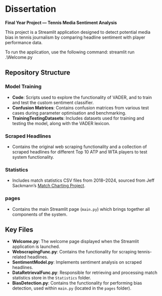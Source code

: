 # Dissertation  
**Final Year Project — Tennis Media Sentiment Analysis**

This project is a Streamlit application designed to detect potential media bias in tennis journalism by comparing headline sentiment with player performance data.

To run the application, use the following command:
streamlit run .\Welcome.py

## Repository Structure

### Model Training
- **Code**: Scripts used to explore the functionality of VADER, and to train and test the custom sentiment classifier.
- **Confusion Matrices**: Contains confusion matrices from various test cases during parameter optimisation and benchmarking.
- **TrainingTestingDatasets**: Includes datasets used for training and testing the model, along with the VADER lexicon.

### Scraped Headlines
- Contains the original web scraping functionality and a collection of scraped headlines for different Top 10 ATP and WTA players to test system functionality.

### Statistics
- Includes match statistics CSV files from 2018–2024, sourced from Jeff Sackmann’s [Match Charting Project](https://github.com/JeffSackmann/tennis_atp).

### pages
- Contains the main Streamlit page (`main.py`) which brings together all components of the system.

## Key Files

- **Welcome.py**: The welcome page displayed when the Streamlit application is launched.
- **WebscrapingFunc.py**: Contains the functionality for scraping tennis-related headlines.
- **SentimentModel.py**: Implements sentiment analysis on scraped headlines.
- **DataRetrievalFunc.py**: Responsible for retrieving and processing match statistics store in the `Statistics` folder.
- **BiasDetection.py**: Contains the functionality for performing bias detection, used within `main.py` (located in the `pages` folder).

